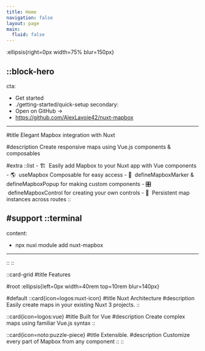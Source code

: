 ```yaml
---
title: Home
navigation: false
layout: page
main:
  fluid: false
---
```


:ellipsis{right=0px width=75% blur=150px}

::block-hero
---
cta:
  - Get started
  - ./getting-started/quick-setup
secondary:
  - Open on GitHub →
  - https://github.com/AlexLavoie42/nuxt-mapbox
---

#title
Elegant Mapbox integration with Nuxt

#description
Create responsive maps using Vue.js components & composables

#extra
  ::list
    - 🏗 &nbsp;Easily add Mapbox to your Nuxt app with Vue components
    - 🌎 &nbsp;useMapbox Composable for easy access
    - 👷 &nbsp;defineMapboxMarker & defineMapboxPopup for making custom components
    - 🎛️ &nbsp;defineMapboxControl for creating your own controls
    - 📖 &nbsp;Persistent map instances across routes
  ::

#support
  ::terminal
  ---
  content:
  - npx nuxi module add nuxt-mapbox
  ---
  ::
::

::card-grid
#title
Features

#root
:ellipsis{left=0px width=40rem top=10rem blur=140px}

#default
  ::card{icon=logos:nuxt-icon}
  #title
  Nuxt Architecture
  #description
  Easily create maps in your existing Nuxt 3 projects.
  ::

  ::card{icon=logos:vue}
  #title
  Built for Vue
  #description
  Create complex maps using familiar Vue.js syntax
  ::

  ::card{icon=noto:puzzle-piece}
  #title
  Extensible.
  #description
  Customize every part of Mapbox from any component
  ::
::
